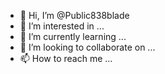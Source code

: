- 👋 Hi, I’m @Public838blade
- 👀 I’m interested in ...
- 🌱 I’m currently learning ...
- 💞️ I’m looking to collaborate on ...
- 📫 How to reach me ...

<!---
Public838blade/Public838blade is a ✨ special ✨ repository because its `README.md` (this file) appears on your GitHub profile.
You can click the Preview link to take a look at your changes.
--->

